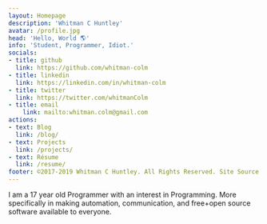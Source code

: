 ```yaml
---
layout: Homepage
description: 'Whitman C Huntley'
avatar: /profile.jpg
head: 'Hello, World 🌎'
info: 'Student, Programmer, Idiot.'
socials:
- title: github
  link: https://github.com/whitman-colm
- title: linkedin
  link: https://linkedin.com/in/whitman-colm
- title: twitter
  link: https://twitter.com/whitmanColm
- title: email
	link: mailto:whitman.colm@gmail.com
actions:
- text: Blog
  link: /blog/
- text: Projects
  link: /projects/
- text: Résume
  link: /resume/
footer: ©2017-2019 Whitman C Huntley. All Rights Reserved. Site Source Code Available at https://github.com/whitman-colm/whitmansio
---
```


I am a 17 year old Programmer with an interest in Programming. More specifically in making automation, communication, and free+open source software available to everyone.